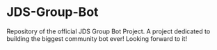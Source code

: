 # JDS-Group-Bot
Repository of the official JDS Group Bot Project. A project dedicated to building the biggest community bot ever! Looking forward to it!
